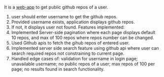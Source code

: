 It is a [web-app](https://github-repos-xi.vercel.app/) to get public github repos of a user.
  1. user should enter username to get the github repos.
  2. Provided username exists, application displays github repos.
  3. If not, it displays user not found.
Features implemented:
  1. Implemented Server-side pagination where each page displays default 10 repos, and max of 100 repos where repos number can be changed.
  2. Used Github apis to fetch the gihub repos of entered user.
  3. Implemented server side search feature using github api where user can search required repos not constraining to current page.
  4. Handled edge cases of: validation for username in login page; unavailable username; no public repos of a user; max repos of 100 per page; no results found in search functionality.   
